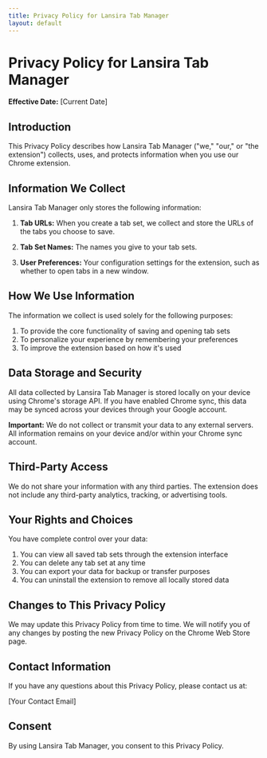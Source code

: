 ```yaml
---
title: Privacy Policy for Lansira Tab Manager
layout: default
---
```



# Privacy Policy for Lansira Tab Manager

**Effective Date:** [Current Date]

## Introduction

This Privacy Policy describes how Lansira Tab Manager ("we," "our," or "the extension") collects, uses, and protects information when you use our Chrome extension.

## Information We Collect

Lansira Tab Manager only stores the following information:

1. **Tab URLs:** When you create a tab set, we collect and store the URLs of the tabs you choose to save.

2. **Tab Set Names:** The names you give to your tab sets.

3. **User Preferences:** Your configuration settings for the extension, such as whether to open tabs in a new window.

## How We Use Information

The information we collect is used solely for the following purposes:

1. To provide the core functionality of saving and opening tab sets
2. To personalize your experience by remembering your preferences
3. To improve the extension based on how it's used

## Data Storage and Security

All data collected by Lansira Tab Manager is stored locally on your device using Chrome's storage API. If you have enabled Chrome sync, this data may be synced across your devices through your Google account.

**Important:** We do not collect or transmit your data to any external servers. All information remains on your device and/or within your Chrome sync account.

## Third-Party Access

We do not share your information with any third parties. The extension does not include any third-party analytics, tracking, or advertising tools.

## Your Rights and Choices

You have complete control over your data:

1. You can view all saved tab sets through the extension interface
2. You can delete any tab set at any time
3. You can export your data for backup or transfer purposes
4. You can uninstall the extension to remove all locally stored data

## Changes to This Privacy Policy

We may update this Privacy Policy from time to time. We will notify you of any changes by posting the new Privacy Policy on the Chrome Web Store page.

## Contact Information

If you have any questions about this Privacy Policy, please contact us at:

[Your Contact Email]

## Consent

By using Lansira Tab Manager, you consent to this Privacy Policy.
